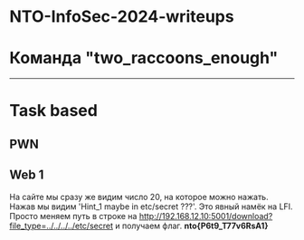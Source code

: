 # NTO-InfoSec-2024-writeups
# Команда "two_raccoons_enough"
____
# Task based
## PWN


## Web 1
На сайте мы сразу же видим число 20, на которое можно нажать. Нажав мы видим 'Hint_1 maybe in etc/secret ???'.
Это явный намёк на LFI. Просто меняем путь в строке на http://192.168.12.10:5001/download?file_type=../../../../etc/secret и получаем флаг.
**nto{P6t9_T77v6RsA1}**
